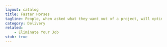 ```yaml
---
layout: catalog
title: Faster Horses
tagline: People, when asked what they want out of a project, will optimize their existing workflow instead of inventing a new one.
category: Delivery
related:
    - Eliminate Your Job
stub: true
---
```




